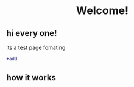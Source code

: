 <body>
<div align="center">
<h1>Welcome!</h1>
</div>
<h2>hi every one!</h2>
<p>its a test page fomating</p>
</body>		

````diff
+add
````
<h2>how it works</h2>	
